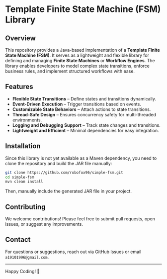 # Template Finite State Machine (FSM) Library

## Overview
This repository provides a Java-based implementation of a **Template Finite State Machine (FSM)**. It serves as a lightweight and flexible library for defining and managing **Finite State Machines** or **Workflow Engines**. The library enables developers to model complex state transitions, enforce business rules, and implement structured workflows with ease.

## Features
- **Flexible State Transitions** – Define states and transitions dynamically.
- **Event-Driven Execution** – Trigger transitions based on events.
- **Customizable State Behaviors** – Attach actions to state transitions.
- **Thread-Safe Design** – Ensures concurrency safety for multi-threaded environments.
- **Logging and Debugging Support** – Track state changes and transitions.
- **Lightweight and Efficient** – Minimal dependencies for easy integration.

## Installation
Since this library is not yet available as a Maven dependency, you need to clone the repository and build the JAR file manually:

```sh
git clone https://github.com/robofox96/simple-fsm.git
cd simple-fsm
mvn clean install
```

Then, manually include the generated JAR file in your project.

## Contributing
We welcome contributions! Please feel free to submit pull requests, open issues, or suggest any improvements.

## Contact
For questions or suggestions, reach out via GitHub Issues or email `a19101996@gmail.com`.

---

Happy Coding! 🚀

